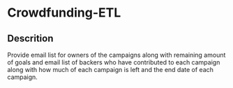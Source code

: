 # Crowdfunding-ETL
## Descrition
Provide email list for owners of the campaigns along with remaining amount of goals and email list of backers who have contributed to each campaign along with how much of each campaign is left and the end date of each campaign.  

